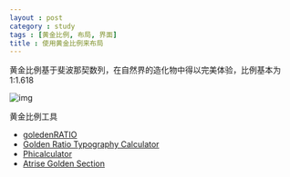 ```yaml
---
layout : post
category : study
tags : [黄金比例, 布局, 界面]
title : 使用黄金比例来布局
---
```



黄金比例基于斐波那契数列，在自然界的造化物中得以完美体验，比例基本为1:1.618


![img](//samrain.qiniudn.com/fibonaccispiral.jpg)


黄金比例工具


- [goledenRATIO](https://itunes.apple.com/us/app/goldenratio-tool-for-every/id485258055?mt=12)
- [Golden Ratio Typography Calculator](http://www.pearsonified.com/typography/)
- [Phicalculator](http://www.thismanslife.co.uk/projects/phiculator/)
- [Atrise Golden Section](http://atrise.com/golden-section/)
